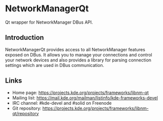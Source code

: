 # NetworkManagerQt

Qt wrapper for NetworkManager DBus API.

## Introduction

NetworkManagerQt provides access to all NetworkManager features
exposed on DBus. It allows you to manage your connections and control
your network devices and also provides a library for parsing connection
settings which are used in DBus communication.

## Links
- Home page: <https://projects.kde.org/projects/frameworks/libnm-qt>
- Mailing list: <https://mail.kde.org/mailman/listinfo/kde-frameworks-devel>
- IRC channel: #kde-devel and #solid on Freenode
- Git repository: <https://projects.kde.org/projects/frameworks/libnm-qt/repository>
